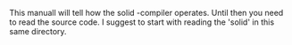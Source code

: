This manuall will tell how the solid -compiler operates. Until then you need to read the source code. I suggest to start with reading the 'solid' in this same directory.
